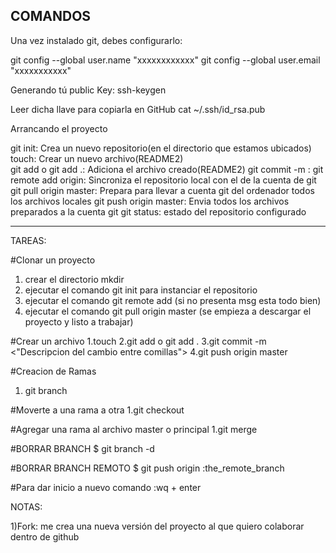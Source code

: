 
COMANDOS
----------------------------------------------------------------------
Una vez instalado git, debes configurarlo:

git config --global user.name  "xxxxxxxxxxxx"
git config --global user.email "xxxxxxxxxxx"

Generando tú public Key:
ssh-keygen

Leer dicha llave para copiarla en GitHub
cat ~/.ssh/id_rsa.pub 

Arrancando el proyecto

git init:							Crea un nuevo repositorio(en el directorio que estamos ubicados)
touch:								Crear un nuevo archivo(README2)			
git add<nombrearchivo> o git add .:	Adiciona el archivo creado(README2)
git commit -m <msg>:
git remote add origin:  			Sincroniza el repositorio local con el de la cuenta de git
git pull origin master: 			Prepara para llevar a cuenta git del ordenador todos los archivos locales
git push origin master:				Envia todos los archivos preparados a la cuenta git
git status:							estado del repositorio configurado


----------------------------------------------------------------------
TAREAS: 

#Clonar un proyecto
1. crear el directorio mkdir <nombredeproyecto>
2. ejecutar el comando git init para instanciar el repositorio
3. ejecutar el comando git remote add <url en git del proyecto>(si no presenta msg esta todo bien)
4. ejecutar el comando git pull origin master (se empieza a descargar el proyecto y listo a trabajar)

#Crear un archivo
1.touch <nombrearchivo>
2.git add<nombrearchivo> o git add .
3.git commit -m <"Descripcion del cambio entre comillas">
4.git push origin master 

#Creacion de Ramas
1. git branch <nombredelarama>

#Moverte a una rama a otra
1.git checkout <nombredelarama>

#Agregar una rama al archivo master o principal
1.git merge <nombredelarama>


#BORRAR BRANCH
$ git branch -d <nombredelarama>
 
#BORRAR BRANCH REMOTO
$ git push origin :the_remote_branch

#Para dar inicio a nuevo comando
:wq + enter

NOTAS:

1)Fork: me crea una nueva versión del proyecto al que quiero colaborar dentro de github